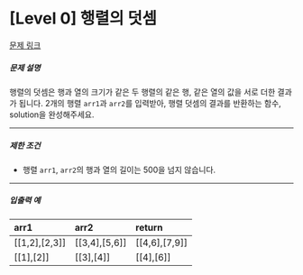 # [Level 0] 행렬의 덧셈

[문제 링크](https://school.programmers.co.kr/learn/courses/30/lessons/12950)

##### 문제 설명

행렬의 덧셈은 행과 열의 크기가 같은 두 행렬의 같은 행, 같은 열의 값을 서로 더한 결과가 됩니다. 2개의 행렬 ```arr1```과 ```arr2```를 입력받아, 행렬 덧셈의 결과를 반환하는 함수, solution을 완성해주세요.

---

##### 제한 조건

- 행렬 ```arr1```, ```arr2```의 행과 열의 길이는 500을 넘지 않습니다.

---

##### 입출력 예

|arr1|arr2|return|
|:---|:---|:---|
|[[1,2],[2,3]]|[[3,4],[5,6]]|[[4,6],[7,9]]|
|[[1],[2]]|[[3],[4]]|[[4],[6]]|
